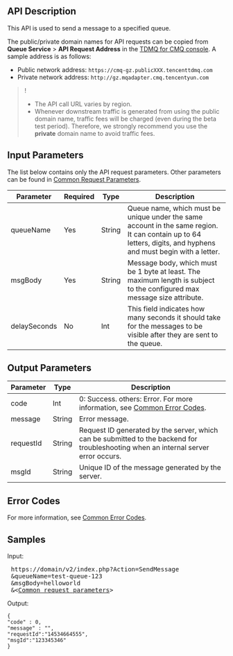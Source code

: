## API Description
This API is used to send a message to a specified queue.

The public/private domain names for API requests can be copied from **Queue Service** > **API Request Address** in the [TDMQ for CMQ console](https://console.intl.cloud.tencent.com/tdmq). A sample address is as follows:
- Public network address: `https://cmq-gz.publicXXX.tencenttdmq.com`
- Private network address: `http://gz.mqadapter.cmq.tencentyun.com`


>!
>- The API call URL varies by region.
>- Whenever downstream traffic is generated from using the public domain name, traffic fees will be charged (even during the beta test period). Therefore, we strongly recommend you use the **private** domain name to avoid traffic fees.

## Input Parameters
The list below contains only the API request parameters. Other parameters can be found in [Common Request Parameters](https://intl.cloud.tencent.com/document/product/1111/46459).

| Parameter | Required | Type | Description |
|---------|---------|---------|---------|
| queueName| Yes | String | Queue name, which must be unique under the same account in the same region. It can contain up to 64 letters, digits, and hyphens and must begin with a letter. |
| msgBody | Yes | String | Message body, which must be 1 byte at least. The maximum length is subject to the configured max message size attribute. |
| delaySeconds | No | Int | This field indicates how many seconds it should take for the messages to be visible after they are sent to the queue. |

## Output Parameters

| Parameter | Type | Description |
|---------|---------|---------|
| code | Int | 0: Success. others: Error. For more information, see [Common Error Codes](https://intl.cloud.tencent.com/document/product/1111/46458). |
| message | String | Error message. |
| requestId | String| Request ID generated by the server, which can be submitted to the backend for troubleshooting when an internal server error occurs. |
| msgId | String | Unique ID of the message generated by the server. |

## Error Codes

For more information, see [Common Error Codes](https://intl.cloud.tencent.com/document/product/1111/46458).




## Samples

Input:

<pre>
 https://domain/v2/index.php?Action=SendMessage
 &queueName=test-queue-123
 &msgBody=helloworld
 &<<a href="">Common request parameters</a>>
</pre>




Output:
```
{
"code" : 0,
"message" : "",
"requestId":"14534664555",
"msgId":"123345346"
}
```